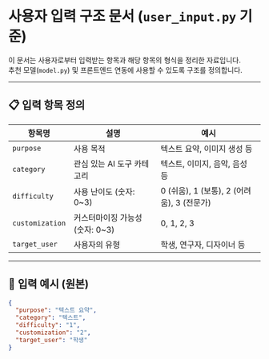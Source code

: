# 사용자 입력 구조 문서 (`user_input.py` 기준)

이 문서는 사용자로부터 입력받는 항목과 해당 항목의 형식을 정리한 자료입니다.  
추천 모델(`model.py`) 및 프론트엔드 연동에 사용할 수 있도록 구조를 정의합니다.

---

## 📋 입력 항목 정의

| 항목명         | 설명                                 | 예시                              |
|----------------|--------------------------------------|------------------------------------|
| `purpose`      | 사용 목적                            | 텍스트 요약, 이미지 생성 등        |
| `category`     | 관심 있는 AI 도구 카테고리           | 텍스트, 이미지, 음악, 음성 등      |
| `difficulty`   | 사용 난이도 (숫자: 0~3)              | 0 (쉬움), 1 (보통), 2 (어려움), 3 (전문가) |
| `customization`| 커스터마이징 가능성 (숫자: 0~3)      | 0, 1, 2, 3                         |
| `target_user`  | 사용자의 유형                        | 학생, 연구자, 디자이너 등          |

---

## 🧾 입력 예시 (원본)

```json
{
  "purpose": "텍스트 요약",
  "category": "텍스트",
  "difficulty": "1",
  "customization": "2",
  "target_user": "학생"
}